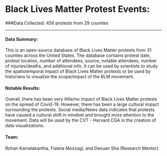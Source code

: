 <!--
 * @Author: your name
 * @Date: 2020-11-20 13:39:51
 * @LastEditTime: 2020-11-20 13:41:34
 * @LastEditors: Please set LastEditors
 * @Description: In User Settings Edit
 * @FilePath: \github_test\README_BLM.md
-->
# Black Lives Matter Protest Events:

###Data Collected: 456 protests from 29 counties

--- 

#### Data Summary: 
This is an open-source database of Black Lives Matter protests from 31 counties across the United States. The database contains protest date, protest location, number of attendees, source, notable attendees, number of injuries/deaths, and additional info. It can be used by scientists to study the spatiotemporal impact of Black Lives Matter protests or be used by historians to visualize the scope/impact of the BLM movement. 

#### Notable Results: 
Overall, there has been very little/no impact of Black Lives Matter protests on the spread of Covid-19. However, there has been a large cultural impact surrounding the protests. Social media/News data indicates that protests have caused a cultural shift in mindset and brought more attention to the movement. Data will be used by the CVT - Harvard CGA in the creation of data visualizations.

#### Team: 
Rohan Kamalakantha, Fialeta Moszagi, and Dexuan Sha (Research Mentor)
